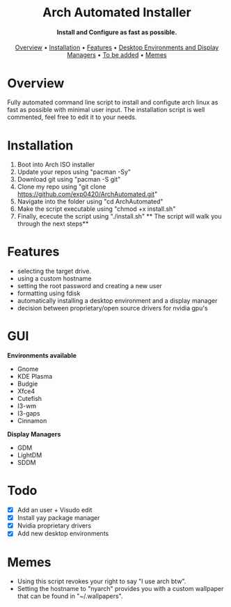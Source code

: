 <h1 align="center">
	<br>
	<a href="imagehere"></a>
	<br>
	Arch Automated Installer
	<br>
</h1>

<h4 align="center">Install and Configure as fast as possible.</h4>

<p align="center">
	<a href="#Overview">Overview</a>
	•
	<a href="#Installation">Installation</a>
	•
	<a href="#Features">Features</a>
	•
	<a href="#GUI">Desktop Environments and Display Managers</a>
	•
	<a href="#Todo">To be added</a>
	•
	<a href="#Memes">Memes</a>
</p>

# Overview

Fully automated command line script to install and configute arch linux as fast as possible with minimal user input. The installation script is well commented, feel free to edit it to your needs.

# Installation

1) Boot into Arch ISO installer
2) Update your repos using "pacman -Sy"
3) Download git using "pacman -S git"
4) Clone my repo using "git clone https://github.com/exp0420/ArchAutomated.git"
5) Navigate into the folder using "cd ArchAutomated"
6) Make the script executable using "chmod +x install.sh"
7) Finally, ececute the script using "./install.sh"
** The script will walk you through the next steps**

# Features

- selecting the target drive.
- using a custom hostname
- setting the root password and creating a new user
- formatting using fdisk
- automatically installing a desktop environment and a display manager
- decision between proprietary/open source drivers for nvidia gpu's

# GUI
**Environments available**

- Gnome
- KDE Plasma
- Budgie
- Xfce4
- Cutefish
- I3-wm
- I3-gaps
- Cinnamon

**Display Managers**

- GDM
- LightDM
- SDDM 

# Todo

- [x] Add an user + Visudo edit
- [x] Install yay package manager
- [x] Nvidia proprietary drivers
- [x] Add new desktop environments

# Memes

- Using this script revokes your right to say "I use arch btw".
- Setting the hostname to "nyarch" provides you with a custom wallpaper that can be found in "~/.wallpapers".
